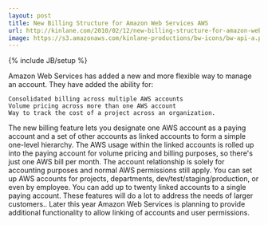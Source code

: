 ```yaml
---
layout: post
title: New Billing Structure for Amazon Web Services AWS
url: http://kinlane.com/2010/02/12/new-billing-structure-for-amazon-web-services-aws/
image: https://s3.amazonaws.com/kinlane-productions/bw-icons/bw-api-a.png
---
```

{% include JB/setup %}
Amazon Web Services has added a new and more flexible way to manage an account. They have added the ability for:

	Consolidated billing across multiple AWS accounts
	Volume pricing across more than one AWS account
	Way to track the cost of a project across an organization.

The new billing feature lets you designate one AWS account as a paying account and a set of other accounts as linked accounts to form a simple one-level hierarchy. The AWS usage within the linked accounts is rolled up into the paying account for volume pricing and billing purposes, so there's just one AWS bill per month.
The account relationship is solely for accounting purposes and normal AWS permissions still apply. You can set up AWS accounts for projects, departments, dev/test/staging/production, or even by employee. You can add up to twenty linked accounts to a single paying account.
These features will do a lot to address the needs of larger customers.. Later this year Amazon Web Services is planning to provide additional functionality to allow linking of accounts and user permissions.